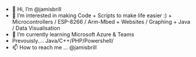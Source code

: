 - 👋 Hi, I’m @jamisbrill
- 👀 I’m interested in making Code + Scripts to make life easier :)  + Microcontrollers / ESP-8266 / Arm-Mbed  + Websites / Graphing  + Java / Data Visualisation 
- 🌱 I’m currently learning Microsoft Azure & Teams
- Prevouisly.... Java/C++/PHP/Powershell/ 
- 📫 How to reach me ... @jamisbrill

